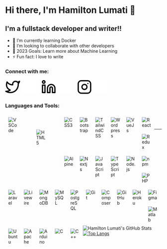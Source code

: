 # Hi there, I'm Hamilton Lumati 👋 

<!-- [![YouTube Channel Subscribers](https://img.shields.io/youtube/channel/subscribers/UCDCHcqyeQgJ-jVSd6VJkbCw?logo=youtube&logoColor=red&style=for-the-badge)][youtube]
[![Website](https://img.shields.io/website?label=codeSTACKr.com&style=for-the-badge&url=https%3A%2F%2Fcodestackr.com)](https://codestackr.com)
[![Twitter Follow](https://img.shields.io/twitter/follow/codeSTACKr?color=1DA1F2&logo=twitter&style=for-the-badge)](https://twitter.com/intent/follow?original_referer=https%3A%2F%2Fgithub.com%2FcodeSTACKr&screen_name=codeSTACKr)

[![Visual Studio Marketplace Rating (Stars)](https://img.shields.io/visual-studio-marketplace/stars/codestackr.codestackr-theme?label=codeSTACKr%20VS%20Code%20Theme&logo=visualstudiocode&logoColor=ff652f&style=for-the-badge)](https://marketplace.visualstudio.com/items?itemName=codestackr.codestackr-theme)
[![Become A VS Code SuperHero](https://img.shields.io/badge/-Become%20A%20VS%20Code%20SuperHero%20%E2%86%92-gray.svg?colorB=ff652f&style=for-the-badge)](https://vsCodeHero.com)

 -->
## I'm a fullstack developer and writer!!

- 🌱 I’m currently learning Docker
- 👯 I’m looking to collaborate with other developers
- 🥅 2023 Goals: Learn more about Machine Learning
- ⚡ Fun fact: I love to write

### Connect with me:

[![website](./img/twitter-light.svg)](https://twitter.com/onaha_#gh-light-mode-only)
[![website](./img/twitter-dark.svg)](https://twitter.com/onaha_#gh-dark-mode-only)
&nbsp;&nbsp;
[![website](./img/linkedin-light.svg)](https://linkedin.com/in/hamilton-lumati-167315154#gh-light-mode-only)
[![website](./img/linkedin-dark.svg)](https://linkedin.com/in/hamilton-lumati-167315154#gh-dark-mode-only)
&nbsp;&nbsp;
[![website](./img/instagram-light.svg)](https://instagram.com/onaha__#gh-light-mode-only)
[![website](./img/instagram-dark.svg)](https://instagram.com/onaha__#gh-dark-mode-only)

### Languages and Tools:

<img align="left" alt="VSCode" width="30px" src="https://cdn.jsdelivr.net/gh/devicons/devicon/icons/vscode/vscode-original.svg" style="margin: 10px;"/>
<img align="left" alt="HTML5" width="30px" src="https://cdn.jsdelivr.net/gh/devicons/devicon/icons/html5/html5-original.svg" style="margin:50px;" />
<img align="left" alt="CSS3" width="30px" src="https://cdn.jsdelivr.net/gh/devicons/devicon/icons/css3/css3-original.svg" style="margin:10px;" />
<img align="left" alt="Bootstrap" width="30px" src="https://cdn.jsdelivr.net/gh/devicons/devicon@latest/icons/bootstrap/bootstrap-original.svg" style="margin:10px;" />
<img align="left" alt="TailwindCSS" width="30px" src="https://cdn.jsdelivr.net/gh/devicons/devicon@latest/icons/tailwindcss/tailwindcss-original.svg" style="margin:10px;" />
<img align="left" alt="Wordpress" width="30px" src="https://cdn.jsdelivr.net/gh/devicons/devicon/icons/wordpress/wordpress-plain.svg" style="margin:10px;" />
<img align="left" alt="VueJs" width="30px" src="https://cdn.jsdelivr.net/gh/devicons/devicon/icons/vuejs/vuejs-original.svg" style="margin:10px;" />
<img align="left" alt="React" width="30px" src="https://cdn.jsdelivr.net/gh/devicons/devicon/icons/react/react-original.svg" style="margin:10px;" />
<img align="left" alt="Redux" width="30px" src="https://cdn.jsdelivr.net/gh/devicons/devicon/icons/redux/redux-original.svg" style="margin:10px;" />
<img align="left" alt="Alpine" width="30px" src="https://cdn.jsdelivr.net/gh/devicons/devicon@latest/icons/alpinejs/alpinejs-original.svg" style="margin:10px;" />
<img align="left" alt="Nextjs" width="30px" src="https://cdn.jsdelivr.net/gh/devicons/devicon@latest/icons/nextjs/nextjs-original.svg" style="margin:10px;" />
<img align="left" alt="JavaScript" width="30px" src="https://cdn.jsdelivr.net/gh/devicons/devicon/icons/javascript/javascript-original.svg" style="margin:10px;" />
<img align="left" alt="TypeScript" width="30px" src="https://cdn.jsdelivr.net/gh/devicons/devicon/icons/typescript/typescript-original.svg" style="margin:10px;" />
<img align="left" alt="Node.js" width="30px" src="https://cdn.jsdelivr.net/gh/devicons/devicon/icons/nodejs/nodejs-original.svg" style="margin:10px;" />
<img align="left" alt="npm" width="30px" src="https://cdn.jsdelivr.net/gh/devicons/devicon/icons/npm/npm-original-wordmark.svg" style="margin:10px;" />
<img align="left" alt="PHP" width="30px" src="https://cdn.jsdelivr.net/gh/devicons/devicon/icons/php/php-original.svg" style="margin:10px;" />
<img align="left" alt="Laravel" width="30px" src="https://cdn.jsdelivr.net/gh/devicons/devicon@latest/icons/laravel/laravel-original.svg" style="margin:10px;" />
<img align="left" alt="Livewire" width="30px" src="https://cdn.jsdelivr.net/gh/devicons/devicon@latest/icons/livewire/livewire-original-wordmark.svg" style="margin:10px;" />
<img align="left" alt="MongoDB" width="30px" src="https://cdn.jsdelivr.net/gh/devicons/devicon/icons/mongodb/mongodb-original.svg" style="margin:10px;" />
<img align="left" alt="MySQL" width="30px" src="https://cdn.jsdelivr.net/gh/devicons/devicon/icons/mysql/mysql-original.svg" style="margin:10px;" />
<img align="left" alt="PostgreSQL" width="30px" src="https://cdn.jsdelivr.net/gh/devicons/devicon/icons/postgresql/postgresql-original.svg" style="margin:10px;" />
<img align="left" alt="Git" width="30px" src="https://cdn.jsdelivr.net/gh/devicons/devicon/icons/git/git-original.svg" style="margin:10px;" />
<img align="left" alt="Composer" width="30px" src="https://cdn.jsdelivr.net/gh/devicons/devicon/icons/composer/composer-original.svg" style="margin:10px;" />
<img align="left" alt="GitHub" width="30px" src="https://user-images.githubusercontent.com/3369400/139447912-e0f43f33-6d9f-45f8-be46-2df5bbc91289.png" style="margin:10px;" />
<img align="left" alt="Heroku" width="30px" src="https://cdn.jsdelivr.net/gh/devicons/devicon/icons/heroku/heroku-plain.svg" style="margin:10px;" />
<img align="left" alt="Figma" width="30px" src="https://cdn.jsdelivr.net/gh/devicons/devicon/icons/figma/figma-original.svg" style="margin:10px;" />
<img align="left" alt="Matlab" width="30px" src="https://cdn.jsdelivr.net/gh/devicons/devicon/icons/matlab/matlab-original.svg" style="margin:10px;" />
<img align="left" alt="Ubuntu" width="30px" src="https://cdn.jsdelivr.net/gh/devicons/devicon@latest/icons/ubuntu/ubuntu-original.svg" style="margin:10px;" />
<img align="left" alt="Apache" width="30px" src="https://cdn.jsdelivr.net/gh/devicons/devicon/icons/apache/apache-original-wordmark.svg" style="margin:10px;" />
<img align="left" alt="Arduino" width="30px" src="https://cdn.jsdelivr.net/gh/devicons/devicon/icons/arduino/arduino-original-wordmark.svg" style="margin:10px;" />
<img align="left" alt="C" width="30px" src="https://cdn.jsdelivr.net/gh/devicons/devicon/icons/c/c-original.svg" style="margin:10px;" />
<img align="left" alt="C++" width="30px" src="https://cdn.jsdelivr.net/gh/devicons/devicon/icons/cplusplus/cplusplus-original.svg" style="margin:10px;" />





<br />
<br />

<!-- ###  Latest YouTube Videos
 -->
<!-- YOUTUBE:START -->
<!-- - [EASY Minting dApp with WHITELISTING - Entire Process!! Launch an Entire NFT Collection &lpar;10,000+&rpar;](https://www.youtube.com/watch?v=cLB7u0KQFIs)
- [UPDATED: Create An ENTIRE NFT Collection &lpar;10,000+&rpar; &amp; MINT With ZERO Coding Knowledge - PFP Generator](https://www.youtube.com/watch?v=quGdJweadFM)
- [STOP!! Know Before You Buy or Sell! Is Your NFT Rare? - NFT Rarity Calculator](https://www.youtube.com/watch?v=Uz1y4j9gvP8)
- [ERC-1155 Contracts Explained | Ethereum Blockchain](https://www.youtube.com/watch?v=S-2TuS9ISAg)
- [ERC-721 Contracts Explained! | Ethereum Blockchain](https://www.youtube.com/watch?v=UCQaEbIyHcM)
 -->
 <!-- YOUTUBE:END -->
<!--  [more videos...](https://youtube.com/codestackr)
 -->
<!-- ###  Latest Blog Posts
 -->
<!-- BLOG-POST-LIST:START -->
<!-- - [How To Pass Application Tracking Systems &lpar;ATS&rpar; &amp; Get Interviews - Resume Tips for Software Developer](https://dev.to/codestackr/how-to-pass-application-tracking-systems-ats-get-interviews-resume-tips-for-software-developer-4bmo)
- [Microinteractions: Password Validation Animation](https://dev.to/codestackr/microinteractions-password-validation-animation-5629)
- [Notion + YouTube - A Powerful Combination for Productivity](https://dev.to/codestackr/notion-youtube-a-powerful-combination-for-productivity-1def)
- [Regular Expressions &lpar;RegEx&rpar; Crash Course](https://dev.to/codestackr/regular-expressions-regex-crash-course-248n)
- [Emmet Part 2 - Advanced](https://dev.to/codestackr/emmet-part-2-advanced-4c65)
 -->
 <!-- BLOG-POST-LIST:END -->
<!--  [more blog posts...](https://codestackr.com)
 -->
<!-- <details>
  <summary>:zap: Recent GitHub Activity</summary>
 -->  
<!--START_SECTION:activity-->
<!-- 1.  Closed PR [#5](https://github.com/codeSTACKr/nft-landing-page/pull/5) in [codeSTACKr/nft-landing-page](https://github.com/codeSTACKr/nft-landing-page)
2.  Opened PR [#1580](https://github.com/anuraghazra/github-readme-stats/pull/1580) in [anuraghazra/github-readme-stats](https://github.com/anuraghazra/github-readme-stats)
3. 🗣 Commented on [#1572](https://github.com/anuraghazra/github-readme-stats/issues/1572) in [anuraghazra/github-readme-stats](https://github.com/anuraghazra/github-readme-stats)
4.  Merged PR [#1](https://github.com/mongodb-developer/mongodb-ecommerce/pull/1) in [mongodb-developer/mongodb-ecommerce](https://github.com/mongodb-developer/mongodb-ecommerce)
5.  Opened PR [#1](https://github.com/mongodb-developer/mongodb-ecommerce/pull/1) in [mongodb-developer/mongodb-ecommerce](https://github.com/mongodb-developer/mongodb-ecommerce)
 -->
 <!--END_SECTION:activity-->
<!-- </details> -->
  ---

  <img align="left" alt="Hamilton Lumati's GitHub Stats" src="https://github-readme-stats.vercel.app/api?username=hamiltonlumati&show_icons=true&hide_border=false&title_color=ff652f&icon_color=FFE400&bg_color=09131B&text_color=ffffff&border_color=0c1a25" />


[![Top Langs](https://github-readme-stats.vercel.app/api/top-langs/?username=hamiltonlumati&langs_count=8)](https://github.com/anuraghazra/github-readme-stats)


[website]: https://codeSTACKr.com
[course]: http://vsCodeHero.com
[twitter]: https://twitter.com/onaha_
[youtube]: https://youtube.com/codeSTACKr
[instagram]: https://instagram.com/onaha__
[linkedin]: https://linkedin.com/in/codeSTACKr
[webdevplaylist]: https://www.youtube.com/playlist?list=PLkwxH9e_vrAJ0WbEsFA9W3I1W-g_BTsbt
[jsplaylist]: https://www.youtube.com/playlist?list=PLkwxH9e_vrALRJKu7wfXby3MKeflhTu6B
[cssplaylist]: https://www.youtube.com/playlist?list=PLkwxH9e_vrALSdvZuEh6gqQdmDoDIoqz4
[reactplaylist]: https://www.youtube.com/playlist?list=PLkwxH9e_vrAK4TdffpxKY3QGyHCpxFcQ0
